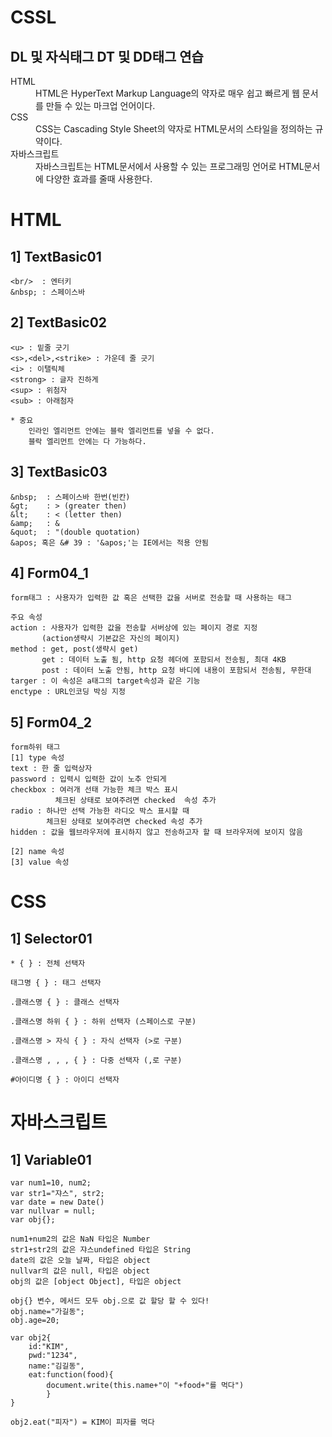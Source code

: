 # CSSL
<body>
  <div>
  <h2>DL 및 자식태그 DT 및 DD태그 연습</h2>
        <dl>
            <dt>HTML</dt>
        
  <dd>
      HTML은 HyperText Markup Language의 약자로
      매우 쉽고
      빠르게 웹 문서를 만들 수 있는 마크업 언어이다.        
  </dd>

  <dt>CSS</dt>

  <dd>
      CSS는 Cascading Style Sheet의 약자로
      HTML문서의
      스타일을 정의하는 규약이다.
  </dd>

  <dt>자바스크립트</dt>

  <dd>
      자바스크립트는 HTML문서에서 사용할 수 있는
      프로그래밍 언어로 HTML문서에 다양한
      효과를 줄때 사용한다.
  </dd>
  </dl>
   <div>
</body>


# HTML

  
1] TextBasic01
---
    
    <br/>  : 엔터키
    &nbsp; : 스페이스바

2] TextBasic02
---
  
    <u> : 밑줄 긋기 
    <s>,<del>,<strike> : 가운데 줄 긋기 
    <i> : 이탤릭체 
    <strong> : 글자 진하게 
    <sup> : 위첨자 
    <sub> : 아래첨자 

    * 중요
        인라인 엘리먼트 안에는 블락 엘리먼트를 넣을 수 없다.
        블락 엘리먼트 안에는 다 가능하다.

3] TextBasic03
---

    &nbsp;  : 스페이스바 한번(빈칸)
    &gt;    : > (greater then)
    &lt;    : < (letter then)
    &amp;   : &
    &quot;  : "(double quotation)
    &apos; 혹은 &# 39 : '&apos;'는 IE에서는 적용 안됨
        
4] Form04_1
---
    
    form태그 : 사용자가 입력한 값 혹은 선택한 값을 서버로 전송할 때 사용하는 태그
        
    주요 속성 
    action : 사용자가 입력한 값을 전송할 서버상에 있는 페이지 경로 지정
           (action생략시 기본값은 자신의 페이지)
    method : get, post(생략시 get)
           get : 데이터 노출 됨, http 요청 헤더에 포함되서 전송됨, 최대 4KB
           post : 데이터 노출 안됨, http 요청 바디에 내용이 포함되서 전송됨, 무한대
    targer : 이 속성은 a태그의 target속성과 같은 기능
    enctype : URL인코딩 박싱 지정

5] Form04_2
---
    form하위 태그
    [1] type 속성
    text : 한 줄 입력상자
    password : 입력시 입력한 값이 노추 안되게
    checkbox : 여러개 선태 가능한 체크 박스 표시
              체크된 상태로 보여주려면 checked  속성 추가
    radio : 하나만 선택 가능한 라디오 박스 표시할 때
            체크된 상태로 보여주려면 checked 속성 추가
    hidden : 값을 웹브라우저에 표시하지 않고 전송하고자 할 때 브라우저에 보이지 않음
    
    [2] name 속성
    [3] value 속성

# CSS

1] Selector01
---

    * { } : 전체 선택자
    
    태그명 { } : 태그 선택자
    
    .클래스명 { } : 클래스 선택자
    
    .클래스명 하위 { } : 하위 선택자 (스페이스로 구분)
    
    .클래스명 > 자식 { } : 자식 선택자 (>로 구분)
    
    .클래스명 , , , { } : 다중 선택자 (,로 구분)
    
    #아이디명 { } : 아이디 선택자
    
    
# 자바스크립트

1] Variable01
---
    var num1=10, num2; 
    var str1="쟈스", str2;
    var date = new Date()
    var nullvar = null;
    var obj{};
    
    num1+num2의 값은 NaN 타입은 Number
    str1+str2의 값은 쟈스undefined 타입은 String
    date의 값은 오늘 날짜, 타입은 object
    nullvar의 값은 null, 타입은 object
    obj의 값은 [object Object], 타입은 object
    
    obj{} 변수, 메서드 모두 obj.으로 값 할당 할 수 있다!
    obj.name="가길동";
    obj.age=20;
    
    var obj2{
        id:"KIM",
        pwd:"1234",
        name:"김길동",
        eat:function(food){
            document.write(this.name+"이 "+food+"를 먹다")
            }
    }
       
    obj2.eat("피자") = KIM이 피자를 먹다
    
    
